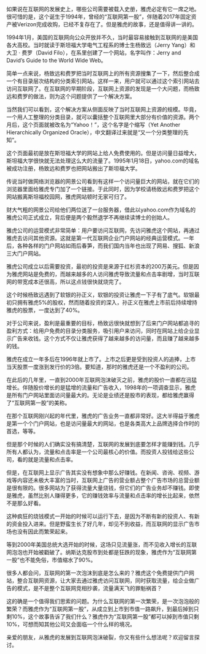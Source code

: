 如果说在互联网的发展史上，哪些公司需要被载入史册，雅虎必定有它一席之地。很可惜的是，这个诞生于1994年，曾经的“互联网第一股”，伴随着2017年固定资产被Verizon完成收购，已经不复存在了。但是雅虎的故事，还是值得讲一讲的。

1994年1月，美国的互联网向公众开放并不久，当时最容易接触到互联网的是美国各大高校。当时就读于斯坦福大学电气工程系的博士生杨致远（Jerry Yang）和大卫 · 费罗（David Filo），在系里创建了一个网站，名字叫作：Jerry and David’s Guide to the World Wide Web。

简单一点来说，杨致远和费罗把当时互联网上的所有资源搜集了一下，然后整合成一个有目录层次结构的分类索引网站。这样一来，用户就可以通过这个索引网站去访问互联网了。在互联网的早期阶段，互联网上资源的发现是一个大问题，而杨致远和费罗的做法，则为这个问题提供了一个解决方案。

当然我们可以看到，这个解决方案从侧面反映了当时互联网上资源的规模。毕竟，一个用人工整理的分类目录，就可以囊括整个互联网里大部分有价值的资源。两个月后，这个页面就被改名为“Yahoo！”，这个名字是个缩写（Yet Another Hierarchically Organized Oracle），中文翻译过来就是“又一个分类整理的先知”。

这个页面最初是放在斯坦福大学的网站上给人免费使用的。但是访问量日益增大，斯坦福大学很快就无法处理这么大的流量了。1995年1月18日，yahoo.com的域名被成功注册，杨致远和费罗也把网站搬出了斯坦福大学。

传说当时做网络浏览器的网景公司看到有这样一个访问量巨大的网站，就在它们的浏览器里面给雅虎专门加了一个链接。于此同时，因为学校请杨致远和费罗把这个网站搬离斯坦福校园网，雅虎网站顿时无家可归了。

财大气粗的网景公司给他们两位送了一台服务器，借此以yahoo.com作为域名的雅虎公司正式成立，背后便是两个毅然退学不再继续读博士的创始人。

雅虎公司的运营模式非常简单：用户要访问互联网，先访问雅虎这个网站，再通过雅虎去访问其他资源。这就是第一代互联网企业门户网站的经典运营模式。一年后，各种各样的门户网站如雨后春笋，而我们国内当年也出现了网易、搜狐、新浪三大门户网站。

雅虎公司成立以后需要投资，最初的投资是来源于红杉资本的200万美元。但是因为雅虎网站是免费的，而越来越多的人访问雅虎导致流量和点击率剧增，当时互联网的带宽成本还很高，所以这点钱很快就烧完了。

这个时候杨致远遇到了软银的孙正义，软银的投资让雅虎一下子有了底气。软银最初只拥有雅虎5%的股权，然而随着投资的深入，孙正义在雅虎上市前后持续增持雅虎的股票，一度达到了40%。

对于公司来说，盈利是最重要的目标，杨致远很快就想到了后来门户网站都追寻的盈利方式：给用户免费的目录分类服务，吸引用户来访问，同时在网站上给企业显示广告来收钱。这个方式不仅让雅虎获得了越来越多的访问量，而且赚了越来越多的钱。

雅虎在成立一年多后在1996年就上市了。上市之后更是受到投资人的追捧，上市当天股票一度涨到发行价的3倍。要知道，那时的雅虎还是一个不盈利的公司。

在此后的几年里，一直到2000年互联网泡沫破灭之前，雅虎的股价一直都在迅猛增长。伴随股价增长的是猛增的流量和广告收入，1998年的一项调查显示，雅虎是所有门户网站里面访问量最大的。无论是业绩还是股市的表现，都给雅虎赢得了“互联网第一股”的美称。

在那个互联网刚兴起的年代里，雅虎的广告业务一直都非常好。这大半得益于雅虎是第一个个门户网站，也是访问量最大的网站，也是各类高大上品牌选择合作时的首选，等等。

但是那个时候的人们确实没有搞清楚，互联网的发展到底要怎样才能赚到钱。几乎所有人都认为，流量和点击率是一个公司最核心的价值。而投资人投钱给这些公司，看的就是流量和点击率。

但是，在互联网上显示广告其实没有想象中那么好赚钱。在新闻、咨询、视频、游戏等内容还未极大丰富的当时，互联网上广告的营业额占整个广告市场的总营业额是很有限的。很多网站为了获得流量大量烧钱，但它们的广告业务却不赚钱。即使是雅虎，虽然比别人赚得更多，它的赚钱效率与流量和点击率的增长比起来，依然不是那么好看。

这种疯狂的烧钱模式一开始的时候可以运行下去，是因为不断有新的投资人、有新的资金投入进来。但是野蛮生长了好几年，却见不到收益，而互联网的显示广告市场也没有因此而繁荣起来。

等到2000年美国总统大选开始的时候，这场只见流量涨，而不见收入增长的互联网泡泡也开始被戳破了。纳斯达克股市到处都是狂跌的现象，雅虎作为“互联网第一股”也不能免俗，市值缩水了90%。

很多人都会问，互联网的第一次泡沫到底是怎么来的？雅虎这个免费提供门户网站，整合互联网资源，让大家去通过雅虎访问互联网，同时获取流量，给企业做广告的模式，是不是整个互联网竞相抄袭，流量满天飞的罪魁祸首？

这的确是一个值得我们思索的问题。为什么互联网的第一次繁荣，是一次泡泡般的繁荣？而雅虎作为“互联网第一股”，从成立到上市到市值一路飙升，到最后掉到只剩10%，这个故事告诉了我们什么？雅虎作为“互联网第一股”都可以掉到市值只剩10%，可想而知其他公司又会面临一个什么样的境况。

亲爱的朋友，从雅虎的发展到互联网泡沫破裂，你又有些什么想法呢？欢迎留言探讨。